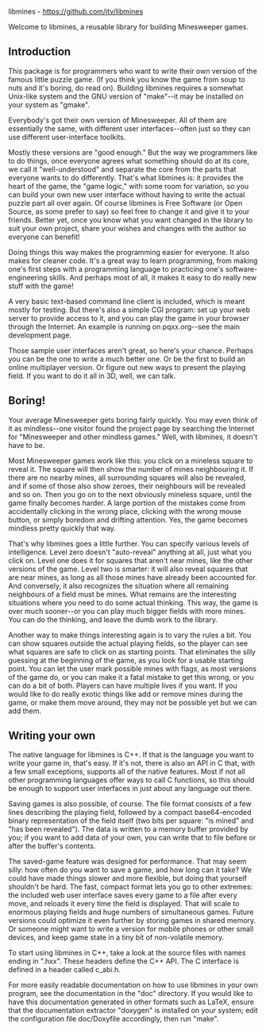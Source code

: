 libmines - https://github.com/jtv/libmines

Welcome to libmines, a reusable library for building Minesweeper games.

Introduction
------------

This package is for programmers who want to write their own version of the
famous little puzzle game.  (If you think you know the game from soup to nuts
and it's boring, do read on).  Building libmines requires a somewhat Unix-like
system and the GNU version of "make"--it may be installed on your system as
"gmake".

Everybody's got their own version of Minesweeper.  All of them are essentially
the same, with different user interfaces--often just so they can use different
user-interface toolkits.

Mostly these versions are "good enough."  But the way we programmers like to do
things, once everyone agrees what something should do at its core, we call it
"well-understood" and separate the core from the parts that everyone wants to do
differently.  That's what libmines is: it provides the heart of the game, the
"game logic," with some room for variation, so you can build your own new user
interface without having to write the actual puzzle part all over again.  Of
course libmines is Free Software (or Open Source, as some prefer to say) so feel
free to change it and give it to your friends.  Better yet, once you know what
you want changed in the library to suit your own project, share your wishes and
changes with the author so everyone can benefit!

Doing things this way makes the programming easier for everyone.  It also makes
for cleaner code.  It's a great way to learn programming, from making one's
first steps with a programming language to practicing one's software-engineering
skills.  And perhaps most of all, it makes it easy to do really new stuff with
the game!

A very basic text-based command line client is included, which is meant mostly
for testing.  But there's also a simple CGI program: set up your web server to
provide access to it, and you can play the game in your browser through the
Internet.  An example is running on pqxx.org--see the main development page.

Those sample user interfaces aren't great, so here's your chance.  Perhaps you
can be the one to write a much better one.  Or be the first to build an online
multiplayer version.  Or figure out new ways to present the playing field.  If
you want to do it all in 3D, well, we can talk.


Boring!
-------

Your average Minesweeper gets boring fairly quickly.  You may even think of it
as mindless--one visitor found the project page by searching the Internet for 
"Minesweeper and other mindless games."  Well, with libmines, it doesn't have to
be.

Most Minesweeper games work like this: you click on a mineless square to reveal
it.  The square will then show the number of mines neighbouring it.  If there
are no nearby mines, all surrounding squares will also be revealed, and if some
of those also show zeroes, their neighbours will be revealed and so on.  Then
you go on to the next obviously mineless square, until the game finally becomes
harder.  A large portion of the mistakes come from accidentally clicking in the
wrong place, clicking with the wrong mouse button, or simply boredom and
drifting attention.  Yes, the game becomes mindless pretty quickly that way.

That's why libmines goes a little further.  You can specify various levels of
intelligence.  Level zero doesn't "auto-reveal" anything at all, just what you
click on.  Level one does it for squares that aren't near mines, like the other
versions of the game.  Level two is smarter: it will also reveal squares that
are near mines, as long as all those mines have already been accounted for.  And
conversely, it also recognizes the situation where all remaining neighbours of a
field must be mines.  What remains are the interesting situations where you need
to do some actual thinking.  This way, the game is over much sooner--or you can
play much bigger fields with more mines.  You can do the thinking, and leave the
dumb work to the library.

Another way to make things interesting again is to vary the rules a bit.  You
can show squares outside the actual playing fields, so the player can see what
squares are safe to click on as starting points.  That eliminates the silly
guessing at the beginning of the game, as you look for a usable starting point.
You can let the user mark possible mines with flags, as most versions of the
game do, or you can make it a fatal mistake to get this wrong, or you can do a
bit of both.  Players can have multiple lives if you want.  If you would like to
do really exotic things like add or remove mines during the game, or make them
move around, they may not be possible yet but we can add them.


Writing your own
----------------

The native language for libmines is C++.  If that is the language you want to
write your game in, that's easy.  If it's not, there is also an API in C that,
with a few small exceptions, supports all of the native features.  Most if not
all other programming languages offer ways to call C functions, so this should
be enough to support user interfaces in just about any language out there.

Saving games is also possible, of course.  The file format consists of a few
lines describing the playing field, followed by a compact base64-encoded binary
representation of the field itself (two bits per square: "is mined" and "has
been revealed").  The data is written to a memory buffer provided by you; if you
want to add data of your own, you can write that to file before or after the
buffer's contents.

The saved-game feature was designed for performance.  That may seem silly: how
often do you want to save a game, and how long can it take?  We could have made
things slower and more flexible, but doing that yourself shouldn't be hard.  The
fast, compact format lets you go to other extremes: the included web user
interface saves every game to a file after every move, and reloads it every time
the field is displayed.  That will scale to enormous playing fields and huge
numbers of simultaneous games.  Future versions could optimize it even further
by storing games in shared memory.  Or someone might want to write a version for
mobile phones or other small devices, and keep game state in a tiny bit of
non-volatile memory.

To start using libmines in C++, take a look at the source files with names
ending in ".hxx".  These headers define the C++ API.  The C interface is defined
in a header called c_abi.h.

For more easily readable documentation on how to use libmines in your own
program, see the documentation in the "doc" directory.  If you would like to
have this documentation generated in other formats such as LaTeX, ensure that
the documentation extractor "doxygen" is installed on your system; edit the
configuration file doc/Doxyfile accordingly, then run "make".

